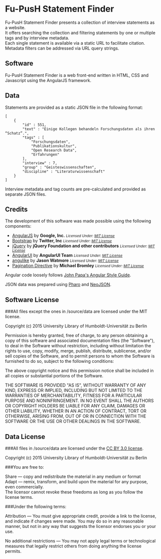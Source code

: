# Fu-PusH Statement Finder

Fu-PusH Statement Finder presents a collection of interview statements as a website.  
It offers searching the collection and filtering statements by one or multiple tags and by interview metadata.  
Each single statement is available via a static URL to facilitate citation.  
Metadata filters can be addressed via URL query strings.

## Software

Fu-PusH Statement Finder is a web front-end written in HTML, CSS and Javascript using the AngularJS framework.

## Data

Statements are provided as a static JSON file in the following format:

	[
		{
			"id" : 551,
			"text" : "Einige Kollegen behandeln Forschungsdaten als ihren “Schatz”.",
			"tags" : [
				"Forschungsdaten",
				"Publikationskultur",
				"Open Research Data",
				"Erfahrungen"
			],
			"interview" : 7,
			"group" : "Geisteswissenschaften",
			"discipline" : "Literaturwissenschaft"
		}
	]

Interview metadata and tag counts are pre-calculated and provided as separate JSON files.


## Credits

The development of this software was made possible using the following components: 
 
* [AngularJS](http://angularjs.org) by **Google, Inc.** <small>_Licensed Under: [MIT License](http://www.tldrlegal.com/license/mit-license)_</small>  
* [Bootstrap](http://getbootstrap.com) by **Twitter, Inc** <small>_Licensed Under: [MIT License](http://www.tldrlegal.com/license/mit-license)_</small>  
* [jQuery](https://jquery.org/) by **jQuery Foundation and other contributors** <small>_Licensed Under: [MIT License](http://www.tldrlegal.com/license/mit-license)_</small>
* [AngularUI](https://angular-ui.github.io) by **AngularUI Team** <small>_Licensed Under: [MIT License](http://www.tldrlegal.com/license/mit-license)_</small>
* [angulike](https://github.com/cornflourblue/angulike) by **Jason Watmore** <small>_Licensed Under: [MIT License](http://www.tldrlegal.com/license/mit-license)_</small>
* [Pagination Directive](https://github.com/michaelbromley/angularUtils/tree/master/src/directives/pagination) by **Michael Bromley** <small>_Licensed Under: [MIT License](http://www.tldrlegal.com/license/mit-license)_</small>

Angular code loosely follows [John Papa's Angular Style Guide](https://github.com/johnpapa/angular-styleguide).

JSON data was prepared using [Pharo](http://pharo.org) and [NeoJSON](https://github.com/svenvc/NeoJSON).

## Software License

###All files except the ones in /source/data are licensed under the MIT license.

Copyright (c) 2015 University Library of Humboldt-Universität zu Berlin


Permission is hereby granted, free of charge, to any person obtaining a copy
of this software and associated documentation files (the "Software"), to deal
in the Software without restriction, including without limitation the rights
to use, copy, modify, merge, publish, distribute, sublicense, and/or sell
copies of the Software, and to permit persons to whom the Software is
furnished to do so, subject to the following conditions:

The above copyright notice and this permission notice shall be included in
all copies or substantial portions of the Software.

THE SOFTWARE IS PROVIDED "AS IS", WITHOUT WARRANTY OF ANY KIND, EXPRESS OR
IMPLIED, INCLUDING BUT NOT LIMITED TO THE WARRANTIES OF MERCHANTABILITY,
FITNESS FOR A PARTICULAR PURPOSE AND NONINFRINGEMENT.  IN NO EVENT SHALL THE
AUTHORS OR COPYRIGHT HOLDERS BE LIABLE FOR ANY CLAIM, DAMAGES OR OTHER
LIABILITY, WHETHER IN AN ACTION OF CONTRACT, TORT OR OTHERWISE, ARISING FROM,
OUT OF OR IN CONNECTION WITH THE SOFTWARE OR THE USE OR OTHER DEALINGS IN
THE SOFTWARE.

## Data License

###All files in /source/data are licensed under the [CC BY 3.0 license](https://creativecommons.org/licenses/by/3.0/).

Copyright (c) 2015 University Library of Humboldt-Universität zu Berlin


###You are free to:

Share — copy and redistribute the material in any medium or format  
Adapt — remix, transform, and build upon the material for any purpose, even commercially.  
The licensor cannot revoke these freedoms as long as you follow the license terms.

###Under the following terms:

Attribution — You must give appropriate credit, provide a link to the license, and indicate if changes were made. You may do so in any reasonable manner, but not in any way that suggests the licensor endorses you or your use.

No additional restrictions — You may not apply legal terms or technological measures that legally restrict others from doing anything the license permits.